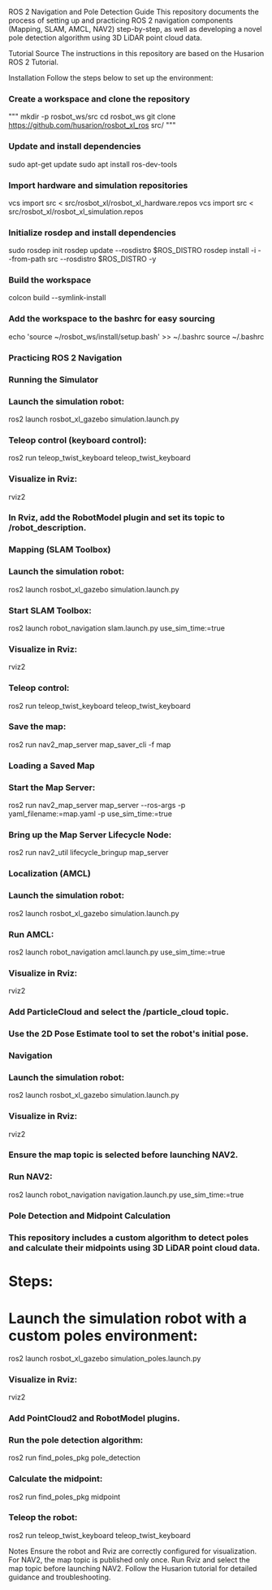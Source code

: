 
ROS 2 Navigation and Pole Detection Guide
This repository documents the process of setting up and practicing ROS 2 navigation components (Mapping, SLAM, AMCL, NAV2) step-by-step, as well as developing a novel pole detection algorithm using 3D LiDAR point cloud data.

Tutorial Source
The instructions in this repository are based on the Husarion ROS 2 Tutorial.

Installation
Follow the steps below to set up the environment:

### Create a workspace and clone the repository
"""
mkdir -p rosbot_ws/src
cd rosbot_ws
git clone https://github.com/husarion/rosbot_xl_ros src/
"""

### Update and install dependencies
sudo apt-get update
sudo apt install ros-dev-tools

### Import hardware and simulation repositories
vcs import src < src/rosbot_xl/rosbot_xl_hardware.repos
vcs import src < src/rosbot_xl/rosbot_xl_simulation.repos

### Initialize rosdep and install dependencies
sudo rosdep init
rosdep update --rosdistro $ROS_DISTRO
rosdep install -i --from-path src --rosdistro $ROS_DISTRO -y

### Build the workspace
colcon build --symlink-install

### Add the workspace to the bashrc for easy sourcing
echo 'source ~/rosbot_ws/install/setup.bash' >> ~/.bashrc
source ~/.bashrc

### Practicing ROS 2 Navigation
### Running the Simulator
### Launch the simulation robot:
ros2 launch rosbot_xl_gazebo simulation.launch.py

### Teleop control (keyboard control):
ros2 run teleop_twist_keyboard teleop_twist_keyboard

### Visualize in Rviz:
rviz2

### In Rviz, add the RobotModel plugin and set its topic to /robot_description.
### Mapping (SLAM Toolbox)
### Launch the simulation robot:
ros2 launch rosbot_xl_gazebo simulation.launch.py


### Start SLAM Toolbox:
ros2 launch robot_navigation slam.launch.py use_sim_time:=true

### Visualize in Rviz:
rviz2

### Teleop control:
ros2 run teleop_twist_keyboard teleop_twist_keyboard

### Save the map:
ros2 run nav2_map_server map_saver_cli -f map

### Loading a Saved Map
### Start the Map Server:
ros2 run nav2_map_server map_server --ros-args -p yaml_filename:=map.yaml -p use_sim_time:=true

### Bring up the Map Server Lifecycle Node:
ros2 run nav2_util lifecycle_bringup map_server

### Localization (AMCL)
### Launch the simulation robot:
ros2 launch rosbot_xl_gazebo simulation.launch.py

### Run AMCL:
ros2 launch robot_navigation amcl.launch.py use_sim_time:=true

### Visualize in Rviz:
rviz2

### Add ParticleCloud and select the /particle_cloud topic.
### Use the 2D Pose Estimate tool to set the robot's initial pose.
### Navigation
### Launch the simulation robot:
ros2 launch rosbot_xl_gazebo simulation.launch.py

### Visualize in Rviz:
rviz2

### Ensure the map topic is selected before launching NAV2.
### Run NAV2:
ros2 launch robot_navigation navigation.launch.py use_sim_time:=true

### Pole Detection and Midpoint Calculation
### This repository includes a custom algorithm to detect poles and calculate their midpoints using 3D LiDAR point cloud data.

# Steps:
# Launch the simulation robot with a custom poles environment:
ros2 launch rosbot_xl_gazebo simulation_poles.launch.py

### Visualize in Rviz:
rviz2

### Add PointCloud2 and RobotModel plugins.
### Run the pole detection algorithm:
ros2 run find_poles_pkg pole_detection

### Calculate the midpoint:
ros2 run find_poles_pkg midpoint

### Teleop the robot:
ros2 run teleop_twist_keyboard teleop_twist_keyboard

Notes
Ensure the robot and Rviz are correctly configured for visualization.
For NAV2, the map topic is published only once. Run Rviz and select the map topic before launching NAV2.
Follow the Husarion tutorial for detailed guidance and troubleshooting.